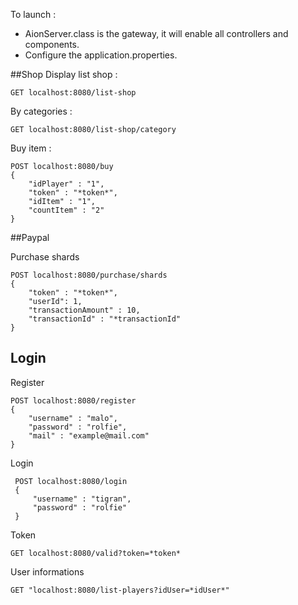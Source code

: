 To launch : 
- AionServer.class is the gateway, it will enable all controllers and components.            
- Configure the application.properties. 

##Shop
Display list shop :

    GET localhost:8080/list-shop

By categories :

    GET localhost:8080/list-shop/category

Buy item :

    POST localhost:8080/buy
    {
    	"idPlayer" : "1",
    	"token" : "*token*",
    	"idItem" : "1",
    	"countItem" : "2"
    } 
    
##Paypal

Purchase shards

    POST localhost:8080/purchase/shards
    {
    	"token" : "*token*",
    	"userId": 1,
    	"transactionAmount" : 10, 
    	"transactionId" : "*transactionId"
    } 
    
## Login

Register

    POST localhost:8080/register
    {
        "username" : "malo",
    	"password" : "rolfie",
    	"mail" : "example@mail.com"
    }
    

Login 

     POST localhost:8080/login
     {
         "username" : "tigran",
         "password" : "rolfie"
     }
 
Token 

    GET localhost:8080/valid?token=*token*
 
 User informations
 
    GET "localhost:8080/list-players?idUser=*idUser*"
 
   

